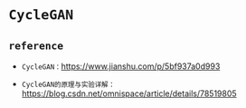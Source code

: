 # `CycleGAN` 






## `reference` 


* `CycleGAN：`https://www.jianshu.com/p/5bf937a0d993

* `CycleGAN的原理与实验详解：`https://blog.csdn.net/omnispace/article/details/78519805
